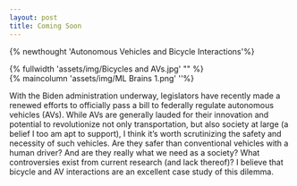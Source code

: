 ```yaml
---
layout: post
title: Coming Soon
---
```

{% newthought 'Autonomous Vehicles and Bicycle Interactions'%}

{% fullwidth 'assets/img/Bicycles and AVs.jpg' "" %}                            
{% maincolumn 'assets/img/ML Brains 1.png'  ''%}

With the Biden administration underway, legislators have recently made a renewed efforts to officially pass a bill to federally regulate autonomous vehicles (AVs). While AVs are generally lauded for their innovation and potential to revolutionize not only transportation, but also society at large (a belief I too am apt to support), I think it’s worth scrutinizing the safety and necessity of such vehicles. 
Are they safer than conventional vehicles with a human driver? And are they really what we need as a society? What controversies exist from current research (and lack thereof)? 
I believe that bicycle and AV interactions are an excellent case study of this dilemma. 